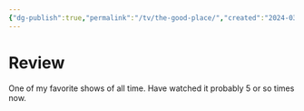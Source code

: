```yaml
---
{"dg-publish":true,"permalink":"/tv/the-good-place/","created":"2024-03-26","updated":"2024-06-04"}
---
```



# Review

One of my favorite shows of all time. Have watched it probably 5 or so times now.

